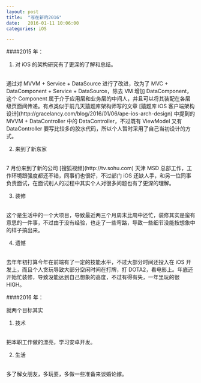 ```yaml
---
layout: post
title:  "写在新的2016"
date:   2016-01-11 10:06:00
categories: iOS

---
```



####2015 年：

1. 对 iOS 的架构研究有了更深的了解和总结。
<br />
通过对 MVVM + Service + DataSource 进行了改进，改为了 MVC + DataComponent + Service + DataSource，除去 VM 增加 DataComponent，这个 Component 属于介于应用层和业务层的中间人，并且可以将其装配在各层级页面间传递。有点类似于前几天猿题库架构师写的文章 [猿题库 iOS 客户端架构设计](http://gracelancy.com/blog/2016/01/06/ape-ios-arch-design) 中提到的 MVVM + DataController 中的 DataController，不过既有 ViewModel 又有 DataController 要写比较多的胶水代码，所以个人暂时采用了自己当初设计的方式。

2. 来到了新东家 
<br />
7 月份来到了新的公司 [搜狐视频](http://tv.sohu.com) 天津 MSD 总部工作，工作环境跟强度都还不错，同事们也很好，不过部门 iOS 还缺人手，和另一位同事负责面试，在面试别人的过程中其实个人对很多问题也有了更深的理解。

3. 装修
<br />
这个是生活中的一个大项目，导致最近两三个月周末比周中还忙，装修其实是蛮有意思的一件事，不过由于没有经验，也走了一些弯路，导致一些细节没能按想象中的样子搞出来。

4. 遗憾
<br />
去年年初打算今年在前端有了一定的技能水平，不过大部分时间还投入在 iOS 开发上，而且个人贪玩导致大部分空闲时间在打牌，打 DOTA2，看电影上。年底还开始忙装修，导致没能达到自己想象的高度，不过有得有失，一年里玩的很 HIGH。

####2016 年：

就两个目标其实

1. 技术
<br />
把本职工作做的漂亮，学习安卓开发。

2. 生活
<br />
多了解女朋友，多玩耍，多做一些准备来谈婚论嫁。








